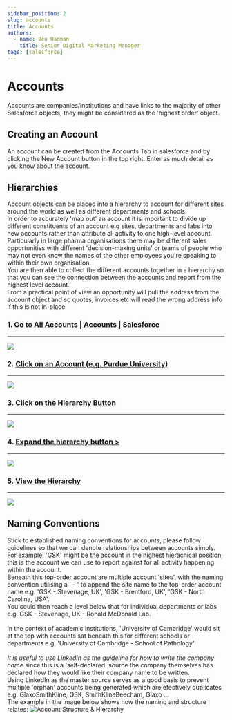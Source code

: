 ```yaml
---
sidebar_position: 2
slug: accounts
title: Accounts
authors:
  - name: Ben Hadman
    title: Senior Digital Marketing Manager
tags: [salesforce]
---
```


# Accounts

Accounts are companies/institutions and have links to the majority of other Salesforce objects, they might be considered as the 'highest order' object.

## Creating an Account

An account can be created from the Accounts Tab in salesforce and by clicking the New Account button in the top right. Enter as much detail as you know about the account.

## Hierarchies

Account objects can be placed into a hierarchy to account for different sites around the world as well as different departments and schools. <br>
In order to accurately 'map out' an account it is important to divide up different constituents of an account e.g sites, departments and labs into new accounts rather than attribute all activity to one high-level account. Particularly in large pharma organisations there may be different sales opportunities with different 'decision-making units' or teams of people who may not even know the names of the other employees you're speaking to within their own organisation.<br>
You are then able to collect the different accounts together in a hierarchy so that you can see the connection between the accounts and report from the highest level account.<br>
From a practical point of view an opportunity will pull the address from the account object and so quotes, invoices etc will read the wrong address info if this is not in-place.


### 1\. [Go to All Accounts | Accounts | Salesforce](https://nuclera.lightning.force.com/lightning/o/Account/list?filterName=00B8d000008Ha8BEAS)
--------------------------------------------------------------------------------------------------------------------------------------------

![](https://dubble-prod-01.s3.amazonaws.com/assets/801aa7ad-e0ba-42ea-a19e-05257dcfdf7f.png?0)

### 2\. [Click on an Account (e.g. Purdue University)](https://nuclera.lightning.force.com/lightning/o/Account/list?filterName=00B8d000008Ha8BEAS)
----------------------------------------------------------------------------------------------------------------------------------------------

![](https://d3q7ie80jbiqey.cloudfront.net/media/image/zoom/bf96b1a1-0517-408b-90e5-3dd894bd3b8a/2.5/4.4270834326744/28.978190630048?0)

### 3\. [Click on the Hierarchy Button](https://nuclera.lightning.force.com/lightning/r/Account/0018d00000IahVVAAZ/view)
--------------------------------------------------------------------------------------------------------------------

![](https://d3q7ie80jbiqey.cloudfront.net/media/image/zoom/33104f50-e56c-4e56-b946-9dcb70e3b829/2.5/9.07958984375/13.088988025277?0)

### 4\. [Expand the hierarchy button >](https://nuclera.lightning.force.com/one/one.app#eyJjb21wb25lbnREZWYiOiJzZmE6aGllcmFyY2h5RnVsbFZpZXciLCJhdHRyaWJ1dGVzIjp7InJlY29yZElkIjoiMDAxOGQwMDAwMElhaFZWQUFaIiwic09iamVjdE5hbWUiOiJBY2NvdW50In0sInN0YXRlIjp7fX0%3D)
-----------------------------------------------------------------------------------------------------------------------------------------------------------------------------------------------------------------------------------------------------------

![](https://d3q7ie80jbiqey.cloudfront.net/media/image/zoom/03928964-a823-4230-8a49-6bcbbf2b79a0/2.5/3.3333334326744/23.747980613893?0)

### 5\. [View the Hierarchy](https://nuclera.lightning.force.com/one/one.app#eyJjb21wb25lbnREZWYiOiJzZmE6aGllcmFyY2h5RnVsbFZpZXciLCJhdHRyaWJ1dGVzIjp7InJlY29yZElkIjoiMDAxOGQwMDAwMElhaFZWQUFaIiwic09iamVjdE5hbWUiOiJBY2NvdW50In0sInN0YXRlIjp7fX0%3D)
------------------------------------------------------------------------------------------------------------------------------------------------------------------------------------------------------------------------------------------------

![](https://d3q7ie80jbiqey.cloudfront.net/media/image/zoom/b45cc6ae-df01-405e-aad3-64fbf4808c8e/1/0/0?0)

## Naming Conventions

Stick to established naming conventions for accounts, please follow guidelines so that we can denote relationships between accounts simply. <br>
For example: 'GSK' might be the account in the highest hierachical position, this is the account we can use to report against for all activity happening within the account.<br>
Beneath this top-order account are multiple account 'sites', with the naming convention utilising a ' - ' to append the site name to the top-order account name e.g. 'GSK - Stevenage, UK', 'GSK - Brentford, UK', 'GSK - North Carolina, USA'. <br>
You could then reach a level below that for individual departments or labs e.g. GSK - Stevenage, UK - Ronald McDonald Lab.<br><br>
In the context of academic institutions, 'University of Cambridge' would sit at the top with accounts sat beneath this for different schools or departments e.g. 'University of Cambridge - School of Pathology' <br><br>
*It is useful to use LinkedIn as the guideline for how to write the company name* since this is a 'self-declared' source the company themselves has declared how they would like their company name to be written.<br> 
Using LinkedIn as the master source serves as a good basis to prevent multiple 'orphan' accounts being generated which are efectively duplicates e.g. GlaxoSmithKline, GSK, SmithKlineBeecham, Glaxo ... <br>
The example in the image below shows how the naming and structure relates:
![Account Structure & Hierarchy](https://d3q7ie80jbiqey.cloudfront.net/media/image/zoom/03928964-a823-4230-8a49-6bcbbf2b79a0/2.5/3.3333334326744/23.747980613893?0)



